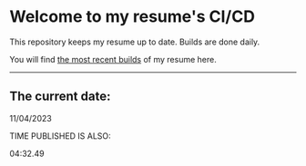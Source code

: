 # Welcome to my resume's CI/CD
This repository keeps my resume up to date. Builds are done daily.
  
You will find [the most recent builds](output/) of my resume here.
* * *
 
## The current date:  
 11/04/2023 
   
  
  
 TIME PUBLISHED IS ALSO: 
  
 04:32.49 
  
  

